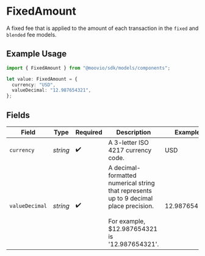 # FixedAmount

A fixed fee that is applied to the amount of each transaction in the `fixed` and `blended` fee models.

## Example Usage

```typescript
import { FixedAmount } from "@moovio/sdk/models/components";

let value: FixedAmount = {
  currency: "USD",
  valueDecimal: "12.987654321",
};
```

## Fields

| Field                                                                                                                                 | Type                                                                                                                                  | Required                                                                                                                              | Description                                                                                                                           | Example                                                                                                                               |
| ------------------------------------------------------------------------------------------------------------------------------------- | ------------------------------------------------------------------------------------------------------------------------------------- | ------------------------------------------------------------------------------------------------------------------------------------- | ------------------------------------------------------------------------------------------------------------------------------------- | ------------------------------------------------------------------------------------------------------------------------------------- |
| `currency`                                                                                                                            | *string*                                                                                                                              | :heavy_check_mark:                                                                                                                    | A 3-letter ISO 4217 currency code.                                                                                                    | USD                                                                                                                                   |
| `valueDecimal`                                                                                                                        | *string*                                                                                                                              | :heavy_check_mark:                                                                                                                    | A decimal-formatted numerical string that represents up to 9 decimal place precision. <br/><br/>For example, $12.987654321 is '12.987654321'. | 12.987654321                                                                                                                          |